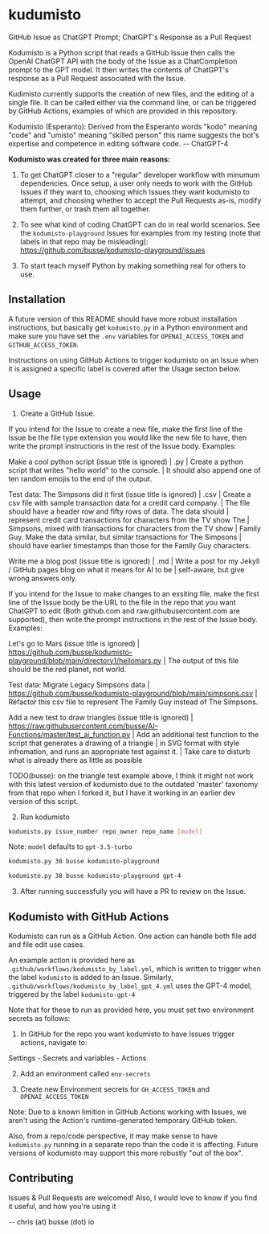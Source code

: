 # kudumisto
GitHub Issue as ChatGPT Prompt; ChatGPT's Response as a Pull Request

Kodumisto is a Python script that reads a GitHub Issue then calls the OpenAI ChatGPT API with the body of the Issue as a ChatCompletion prompt to the GPT model. It then writes the contents of ChatGPT's response as a Pull Request associated with the Issue.

Kudimisto currently supports the creation of new files, and the editing of a single file. It can be called either via the command line, or can be triggered by GitHub Actions, examples of which are provided in this repository.

 Kodumisto (Esperanto): Derived from the Esperanto words 
 "kodo" meaning "code" and "umisto" meaning "skilled person"
 this name suggests the bot's expertise and competence in editing software code.
   -- ChatGPT-4

**Kodumisto was created for three main reasons:**

1. To get ChatGPT closer to a "regular" developer workflow with minumum dependencies. Once setup, a user only needs to work with the GitHub Issues if they want to, choosing which Issues they want kodumisto to attempt, and choosing whether to accept the Pull Requests as-is, modify them further, or trash them all together.

2. To see what kind of coding ChatGPT can do in real world scenarios. See the `kodumisto-playground` Issues for examples from my testing (note that labels in that repo may be misleading): https://github.com/busse/kodumisto-playground/issues

3. To start teach myself Python by making something real for others to use.

## Installation

A future version of this README should have more robust installation instructions, but basically get `kodumisto.py` in a Python environment and make sure you have set the `.env` variables for `OPENAI_ACCESS_TOKEN` and `GITHUB_ACCESS_TOKEN`.

Instructions on using GitHub Actions to trigger kodumisto on an Issue when it is assigned a specific label is covered after the Usage secton below.

## Usage

1. Create a GitHub Issue. 

If you intend for the Issue to create a new file, make the first line of the Issue be the file type extension you would like the new file to have, then write the prompt instructions in the rest of the Issue body. Examples:

  Make a cool python script (issue title is ignored)
   |  .py
   |  Create a python script that writes "hello world" to the console.
   |  It should also append one of ten random emojis to the end of the output.

   Test data: The Simpsons did it first (issue title is ignored)
   |  .csv
   |  Create a csv file with sample transaction data for a credit card company.
   |  The file should have a header row and fifty rows of data. The data should
   |  represent credit card transactions for characters from the TV show The
   |  Simpsons, mixed with transactions for characters from the TV show
   |  Family Guy. Make the data similar, but similar transactions for The Simpsons
   |  should have earlier timestamps than those for the Family Guy characters.

   Write me a blog post (issue title is ignored)
   |  .md
   |  Write a post for my Jekyll / GitHub pages blog on what it means for AI to be
   |  self-aware, but give wrong answers only.

If you intend for the Issue to make changes to an exsiting file, make the first line of the Issue body be the URL to the file in the repo that you want ChatGPT to edit (Both github.com and raw.githubusercontent.com are supported), then write the prompt instructions in the rest of the Issue body. Examples:

   Let's go to Mars (issue title is ignored)
   |  https://github.com/busse/kodumisto-playground/blob/main/directory1/hellomars.py
   |  The output of this file should be the red planet, not world.

   Test data: Migrate Legacy Simpsons data
   |  https://github.com/busse/kodumisto-playground/blob/main/simpsons.csv
   |  Refactor this csv file to represent The Family Guy instead of The Simpsons.

   Add a new test to draw triangles (issue title is ignored)
   |  https://raw.githubusercontent.com/busse/AI-Functions/master/test_ai_function.py
   |  Add an additional test function to the script that generates a drawing of a triangle 
   |  in SVG format with style infromation, and runs an appropriate test against it.
   |  Take care to disturb what is already there as little as possible

   TODO(busse): on the triangle test example above, I think it might not work with this latest
                version of kodumisto due to the outdated 'master' taxonomy from that repo when I forked it, 
                but I have it working in an earlier dev version of this script.

2. Run kodumisto

```sh
kodumisto.py issue_number repo_owner repo_name [model]
```
Note: `model` defaults to `gpt-3.5-turbo`

```sh
kodumisto.py 38 busse kodumisto-playground
```

```sh
kodumisto.py 38 busse kodumisto-playground gpt-4
```

3. After running successfully you will have a PR to review on the Issue.

## Kodumisto with GitHub Actions

Kodumisto can run as a GitHub Action. One action can handle both file add and file edit use cases.

An example action is provided here as `.github/workflows/kodumisto_by_label.yml`, which is written to trigger when the label `kodumisto` is added to an Issue. Similarly, `.github/workflows/kodumisto_by_label_gpt_4.yml` uses the GPT-4 model, triggered by the label `kodumisto-gpt-4`

Note that for these to run as provided here, you must set two environment secrets as follows:

1. In GitHub for the repo you want kodumisto to have Issues trigger actions, navigate to:

 Settings - Secrets and variables - Actions

2. Add an environment called `env-secrets`

3. Create new Environment secrets for `GH_ACCESS_TOKEN` and `OPENAI_ACCESS_TOKEN`

Note: Due to a known limition in GitHub Actions working with Issues, we aren't using the Action's runtime-generated temporary GitHub token.

Also, from a repo/code perspective, it may make sense to have `kodumisto.py` running in a separate repo than the code it is affecting. Future versions of kodumisto may support this more robustly "out of the box".

## Contributing

Issues & Pull Requests are welcomed! Also, I would love to know if you find it useful, and how you're using it

  -- chris (at) busse (dot) io